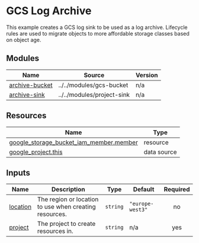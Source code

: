 # GCS Log Archive
This example creates a GCS log sink to be used as a log archive. Lifecycle rules are used to migrate objects to more affordable storage classes based on object age.

## Modules

| Name | Source | Version |
|------|--------|---------|
| <a name="module_archive-bucket"></a> [archive-bucket](#module\_archive-bucket) | ../../modules/gcs-bucket | n/a |
| <a name="module_archive-sink"></a> [archive-sink](#module\_archive-sink) | ../../modules/project-sink | n/a |

## Resources

| Name | Type |
|------|------|
| [google_storage_bucket_iam_member.member](https://registry.terraform.io/providers/hashicorp/google/latest/docs/resources/storage_bucket_iam_member) | resource |
| [google_project.this](https://registry.terraform.io/providers/hashicorp/google/latest/docs/data-sources/project) | data source |

## Inputs

| Name | Description | Type | Default | Required |
|------|-------------|------|---------|:--------:|
| <a name="input_location"></a> [location](#input\_location) | The region or location to use when creating resources. | `string` | `"europe-west3"` | no |
| <a name="input_project"></a> [project](#input\_project) | The project to create resources in. | `string` | n/a | yes |
